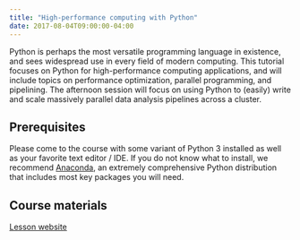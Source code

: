 ```yaml
---
title: "High-performance computing with Python"
date: 2017-08-04T09:00:00-04:00
---
```


Python is perhaps the most versatile programming language in existence, and sees widespread use in every field of modern computing. This tutorial focuses on Python for high-performance computing applications, and will include topics on performance optimization, parallel programming, and pipelining. The afternoon session will focus on using Python to (easily) write and scale massively parallel data analysis pipelines across a cluster. 

## Prerequisites

Please come to the course with some variant of Python 3 installed
as well as your favorite text editor / IDE.
If you do not know what to install, we recommend [Anaconda](https://www.continuum.io/downloads),
an extremely comprehensive Python distribution that includes most key packages you will need.

## Course materials

[Lesson website](https://jstaf.github.io/hpc-python/)

